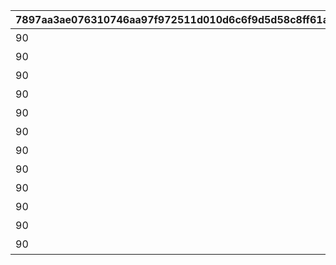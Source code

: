 |7897aa3ae076310746aa97f972511d010d6c6f9d5d58c8ff61ae66a73c4be2f3|da4d14ec3905abacb0cfbf4ca98cc1f43d3bfbf87397b527f8a6bee78ba51efb|61f8e1c4450380cf0623ae8fd5a5935362961b1fe8e53c5ec68355a3d085f639|1eb373f8c735f5a30e6d5aabe6bb150ae763877f4d74304fad86707e2c63508d|bae55b4f13afd59ca61b98d27baf2977217e09263fd572c4afce56c513b200d2|f857ff494570e1e4367a4f0e38e41ea65c636701ba2c425cf87a6c38ef870154|631375a310a16b60c3ef671c94d67466e7438f370841f4e9aa4cda3ed5273ef3|558467a0405db075634abc60f926d9e660a46ee611b14596724d815ffec4928b|c70bee81dfc091fca737663dbde2f7fca9c5329518c641b6fb0ae9870e5a109d|7677a8d1972c465d506e09e591c95e90f0bf88b36512826cb2dff49186beaddd|91f76e7d58d4c856c3e6bdec1fe85ecfb0d533c25c14741a031230fdba1ea44d|5584005744f2a68246bbc62def424a88f0c965384c3c633967a2cb5b6f110532|6efb8eea31665e8b440eabf0ca93fba46dca817582609a904b17b519059d997e|63e48f3d04cc8f8f33c0ac104e0d50892bf53a434e33140f098d40f1e2cd2abb|686b4540a95be552531d1ffd0bcb6a2a28b4bf78b2abbea54fa949ffc55fe252|
| --- | --- | --- | --- | --- | --- | --- | --- | --- | --- | --- | --- | --- | --- | --- |
|90|-30|？？？|350|2|1|100000|bgm_M220|800100101|bgm_M220|1001001|-75|100584|0|100584|
|90|-30|？？？|350|2|1|100000|bgm_M220|800100102|bgm_M220|1001002|-75|100584|0|100584|
|90|-30|？？？|350|2|1|100000|bgm_M220|800100103|bgm_M220|1001003|-75|100584|0|100584|
|90|-30|？？？|350|2|1|100000|bgm_M221|800100101|bgm_M221|1001004|-75|100584|0|100584|
|90|-30|？？？|350|2|1|100000|bgm_M221|800100102|bgm_M221|1001005|-75|100584|0|100584|
|90|-30|？？？|350|2|1|100000|bgm_M221|800100103|bgm_M221|1001006|-75|100584|0|100584|
|90|-30|？？？|350|2|1|100000|bgm_M220|800100201|bgm_M220|1002001|-75|100584|0|100584|
|90|-30|？？？|350|2|1|100000|bgm_M220|800100202|bgm_M220|1002002|-75|100584|0|100584|
|90|-30|？？？|350|2|1|100000|bgm_M220|800100203|bgm_M220|1002003|-75|100584|0|100584|
|90|-30|？？？|350|2|1|100000|bgm_M221|800100201|bgm_M221|1002004|-75|100584|0|100584|
|90|-30|？？？|350|2|1|100000|bgm_M221|800100202|bgm_M221|1002005|-75|100584|0|100584|
|90|-30|？？？|350|2|1|100000|bgm_M221|800100203|bgm_M221|1002006|-75|100584|0|100584|